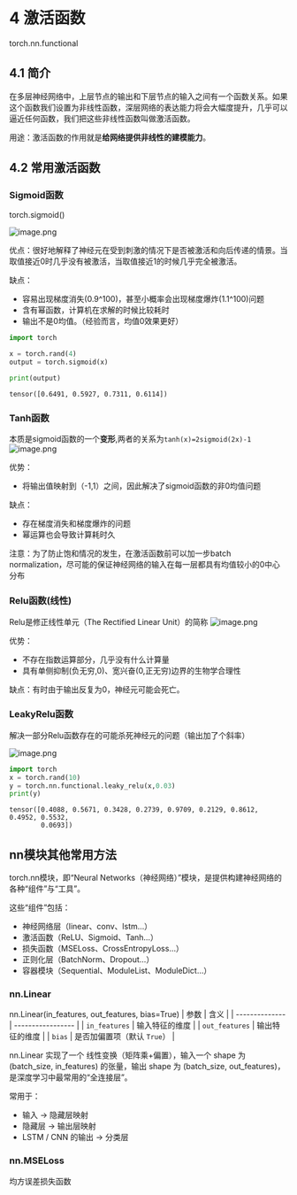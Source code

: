 # 4 激活函数
torch.nn.functional
## 4.1 简介
在多层神经网络中，上层节点的输出和下层节点的输入之间有一个函数关系。如果这个函数我们设置为非线性函数，深层网络的表达能力将会大幅度提升，几乎可以逼近任何函数，我们把这些非线性函数叫做激活函数。

用途：激活函数的作用就是**给网络提供非线性的建模能力**。

## 4.2 常用激活函数

### Sigmoid函数
torch.sigmoid()


![image.png](markdown-img/4激活函数.assets/6c4df72f-cec4-40b6-9dab-df6f1f22eadd.png)

优点：很好地解释了神经元在受到刺激的情况下是否被激活和向后传递的情景。当取值接近0时几乎没有被激活，当取值接近1的时候几乎完全被激活。

缺点：
+ 容易出现梯度消失(0.9^100)，甚至小概率会出现梯度爆炸(1.1^100)问题
+ 含有幂函数，计算机在求解的时候比较耗时
+ 输出不是0均值。（经验而言，均值0效果更好）


```python
import torch

x = torch.rand(4)
output = torch.sigmoid(x)

print(output)
```

    tensor([0.6491, 0.5927, 0.7311, 0.6114])
    

### Tanh函数
本质是sigmoid函数的一个**变形**,两者的关系为`tanh(x)=2sigmoid(2x)-1`
![image.png](markdown-img/4激活函数.assets/057e6004-1052-4e20-9625-5d527559d8e4.png)

优势：
+ 将输出值映射到（-1,1）之间，因此解决了sigmoid函数的非0均值问题

缺点：
+ 存在梯度消失和梯度爆炸的问题
+ 幂运算也会导致计算耗时久

注意：为了防止饱和情况的发生，在激活函数前可以加一步batch normalization，尽可能的保证神经网络的输入在每一层都具有均值较小的0中心分布

### Relu函数(线性)
Relu是修正线性单元（The Rectified Linear Unit）的简称
![image.png](markdown-img/4激活函数.assets/fe762381-0eaf-42d5-836d-c40f0b59ceb5.png)

优势：
+ 不存在指数运算部分，几乎没有什么计算量
+ 具有单侧抑制(负无穷,0)、宽兴奋(0,正无穷)边界的生物学合理性

缺点：有时由于输出反复为0，神经元可能会死亡。

### LeakyRelu函数

解决一部分Relu函数存在的可能杀死神经元的问题（输出加了个斜率）

![image.png](markdown-img/4激活函数.assets/1ce235d0-3ec7-415d-80a5-c6c61e957267.png)


```python
import torch
x = torch.rand(10)
y = torch.nn.functional.leaky_relu(x,0.03)
print(y)
```

    tensor([0.4088, 0.5671, 0.3428, 0.2739, 0.9709, 0.2129, 0.8612, 0.4952, 0.5532,
            0.0693])
    
## nn模块其他常用方法
torch.nn模块，即“Neural Networks（神经网络）”模块，是提供构建神经网络的各种“组件”与“工具”。

这些“组件”包括：
+ 神经网络层（linear、conv、lstm…）
+ 激活函数（ReLU、Sigmoid、Tanh…）
+ 损失函数（MSELoss、CrossEntropyLoss…）
+ 正则化层（BatchNorm、Dropout…）
+ 容器模块（Sequential、ModuleList、ModuleDict…）

### nn.Linear
nn.Linear(in_features, out_features, bias=True)
| 参数             | 含义                |
| -------------- | ----------------- |
| `in_features`  | 输入特征的维度           |
| `out_features` | 输出特征的维度           |
| `bias`         | 是否加偏置项（默认 `True`） |

nn.Linear 实现了一个 线性变换（矩阵乘+偏置），输入一个 shape 为 (batch_size, in_features) 的张量，输出 shape 为 (batch_size, out_features)，是深度学习中最常用的“全连接层”。

常用于：
+ 输入 → 隐藏层映射
+ 隐藏层 → 输出层映射
+ LSTM / CNN 的输出 → 分类层

### nn.MSELoss
均方误差损失函数
